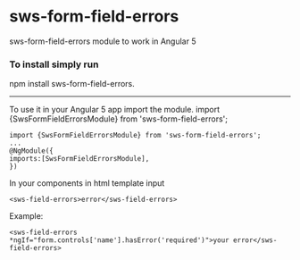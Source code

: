 # sws-form-field-errors
sws-form-field-errors module to work in Angular 5
### To install simply run
npm install sws-form-field-errors.
***
To use it in your Angular 5 app import the module.
import {SwsFormFieldErrorsModule} from 'sws-form-field-errors';
```
import {SwsFormFieldErrorsModule} from 'sws-form-field-errors';
...
@NgModule({
imports:[SwsFormFieldErrorsModule],
})  
``` 
In your components in html template input 
```
<sws-field-errors>error</sws-field-errors>
```
Example:
```
<sws-field-errors *ngIf="form.controls['name'].hasError('required')">your error</sws-field-errors>
```